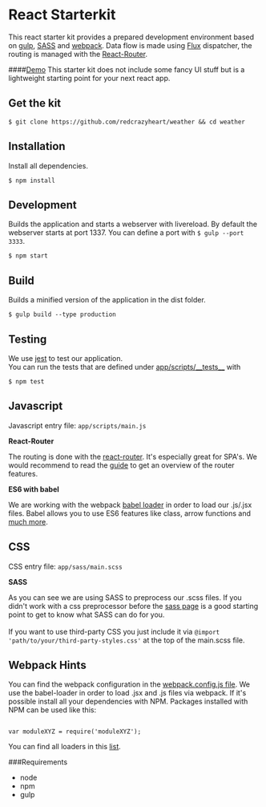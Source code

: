 # React Starterkit

This react starter kit provides a prepared development environment based on [gulp](https://github.com/gulpjs/gulp), [SASS](http://sass-lang.com/) and [webpack](https://github.com/webpack/webpack). Data flow is made using [Flux](https://github.com/facebook/flux) dispatcher, the routing is managed with the [React-Router](https://github.com/rackt/react-router).

####[Demo](http://redcrazyheart.github.io/weather)
This starter kit does not include some fancy UI stuff but is a lightweight starting point for your next react app.

## Get the kit

```
$ git clone https://github.com/redcrazyheart/weather && cd weather
```

## Installation

Install all dependencies.

```
$ npm install
```


## Development

Builds the application and starts a webserver with livereload. By default the webserver starts at port 1337.
You can define a port with `$ gulp --port 3333`.

```
$ npm start
```

## Build

Builds a minified version of the application in the dist folder.

```
$ gulp build --type production
```

## Testing

We use [jest](http://facebook.github.io/jest/) to test our application.<br />
You can run the tests that are defined under [app/scripts/\_\_tests__](./app/scripts/__tests__) with

```
$ npm test

```

## Javascript

Javascript entry file: `app/scripts/main.js` <br />

**React-Router**

The routing is done with the [react-router](https://github.com/rackt/react-router). It's especially great for SPA's. We would recommend to read the [guide](https://github.com/rackt/react-router/blob/master/docs/guides/overview.md) to get an overview of the router features.

**ES6 with babel**

We are working with the webpack [babel loader](https://github.com/babel/babel-loader) in order to load our .js/.jsx files. Babel allows you to use ES6 features like class, arrow functions and [much more](https://babeljs.io/docs/compare/).


## CSS

CSS entry file: `app/sass/main.scss`<br />

**SASS**

As you can see we are using SASS to preprocess our .scss files. If you didn't work with a css preprocessor before the [sass page](http://sass-lang.com/) is a good starting point to get to know what SASS can do for you.<br /><br />
If you want to use third-party CSS you just include it via `@import 'path/to/your/third-party-styles.css'` at the top of the main.scss file.


## Webpack Hints

You can find the webpack configuration in the [webpack.config.js file](./webpack.config.js).
We use the babel-loader in order to load .jsx and .js files via webpack. If it's possible install all your dependencies with NPM. Packages installed with NPM can be used like this:

```language-javascript

var moduleXYZ = require('moduleXYZ');

```
You can find all loaders in this [list](http://webpack.github.io/docs/list-of-loaders.html).


###Requirements
* node
* npm
* gulp
